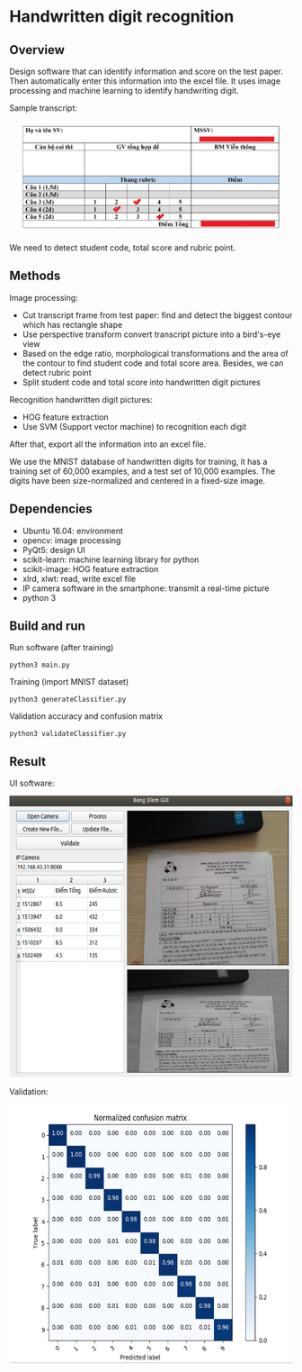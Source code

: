 # Handwritten digit recognition

## Overview
Design software that can identify information and score on the test paper. Then automatically enter this information into the excel file. It uses image processing and machine learning to identify handwriting digit.

Sample transcript: 
<p align="center">
  <img width="460" height="200" src="https://github.com/dangthanhtung305/handwritten_digit_recognition/blob/master/image/transcript.png">
</p>

We need to detect student code, total score and rubric point.

## Methods
Image processing: 
- Cut transcript frame from test paper: find and detect the biggest contour which has rectangle shape
- Use perspective transform convert transcript picture into a bird's-eye view
- Based on the edge ratio, morphological transformations and the area of the contour to find student code and total score area. Besides, we can detect rubric point
- Split student code and total score into handwritten digit pictures

Recognition handwritten digit pictures:
- HOG feature extraction
- Use SVM (Support vector machine) to recognition each digit

After that, export all the information into an excel file.

We use the MNIST database of handwritten digits for training, it has a training set of 60,000 examples, and a test set of 10,000 examples. The digits have been size-normalized and centered in a fixed-size image.

## Dependencies
- Ubuntu 16.04: environment
- opencv: image processing
- PyQt5: design UI
- scikit-learn: machine learning library for python
- scikit-image: HOG feature extraction
- xlrd, xlwt: read, write excel file
- IP camera software in the smartphone: transmit a real-time picture
- python 3

## Build and run
Run software (after training)
```
python3 main.py
```
Training (import MNIST dataset)
```
python3 generateClassifier.py
```
Validation accuracy and confusion matrix
```
python3 validateClassifier.py
```
## Result
UI software:
<p align="center">
  <img width="650" height="500" src="https://github.com/dangthanhtung305/handwritten_digit_recognition/blob/master/image/GUI.png">
</p>



Validation:
<p align="center">
  <img width="650" height="460" src="https://github.com/dangthanhtung305/handwritten_digit_recognition/blob/master/image/confusion_maxtrix.png">
</p>
